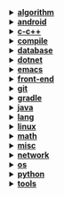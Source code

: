 <details><summary><b><u>algorithm</u></b></summary>
<ul>
<li><a href="notebook/algorithm/bit-operation.org">数据结构与算法 - 位运算相关</a></li>
<li><a href="notebook/algorithm/concept.org">数据结构与算法 - 概念了解</a></li>
<li><a href="notebook/algorithm/encode.org">数据结构与算法分析 - 编码</a></li>
<li><a href="notebook/algorithm/encrypt.org">数据结构与算法 - 加密算法</a></li>
<li><a href="notebook/algorithm/hash.org">数据结构与算法 - 消息摘要算法</a></li>
<li><a href="notebook/algorithm/misc.org">数据结构与算法 - 未分类</a></li>
<li><a href="notebook/algorithm/random.org">随机数的生成与使用</a></li>
<li><a href="notebook/algorithm/search-sort.org">查找与排序算法</a></li>
<li><a href="notebook/algorithm/struct.org">表、树、图</a></li>
</ul>
</details>
<details><summary><b><u>android</u></b></summary>
<ul>
<li><a href="notebook/android/activity.org">Android - Activity</a></li>
<li><a href="notebook/android/content-provider.org">Android - 内容提供器</a></li>
<li><a href="notebook/android/fragment.org">Android - Fragment</a></li>
<li><a href="notebook/android/layout.org">Android - Layout</a></li>
<li><a href="notebook/android/misc.org">Android - Misc</a></li>
<li><a href="notebook/android/resource.org">Android - Resource</a></li>
<li><a href="notebook/android/service.org">Android - Service</a></li>
</ul>
</details>
<details><summary><b><u>c-c++</u></b></summary>
<ul>
<li><a href="notebook/c-c++/c.org">C 语言笔记</a></li>
<li><a href="notebook/c-c++/compile.org">C-C++ - 编译器的使用</a></li>
<li><a href="notebook/c-c++/cpp.org">C-C++ - C++ 笔记</a></li>
<li><a href="notebook/c-c++/gdb.org">C-C++ - GDB 的使用</a></li>
<li><a href="notebook/c-c++/libc.org">C-C++ - C 标准库使用</a></li>
<li><a href="notebook/c-c++/makefile.org">C-C++ - Makefile</a></li>
<li><a href="notebook/c-c++/pointer.org">C-C++ - 指针</a></li>
<li><a href="notebook/c-c++/question.org">C-C++ - 问题集</a></li>
</ul>
</details>
<details><summary><b><u>compile</u></b></summary>
<ul>
<li><a href="notebook/compile/grammar.org">编译原理 - 语法分析</a></li>
<li><a href="notebook/compile/lex.org">编译原理 - 词法分析</a></li>
<li><a href="notebook/compile/simple-compile.org">编译原理 - 简单的语法制导翻译器</a></li>
</ul>
</details>
<details><summary><b><u>database</u></b></summary>
<ul>
<li><a href="notebook/database/mssql.org">数据库 - SQL Server</a></li>
<li><a href="notebook/database/mysql.org">数据库 - MySQL 笔记</a></li>
<li><a href="notebook/database/orm.org">数据库 - ORM 框架</a></li>
<li><a href="notebook/database/question.org">数据库 - 问题集</a></li>
<li><a href="notebook/database/redis.org">数据库 - Redis 笔记</a></li>
<li><a href="notebook/database/sql.org">数据库 - SQL 笔记</a></li>
<li><a href="notebook/database/vc.org">数据库 - 版本控制</a></li>
</ul>
</details>
<details><summary><b><u>dotnet</u></b></summary>
<ul>
<li><a href="notebook/dotnet/csharp-feature.org">.NET - C# 高级特性</a></li>
<li><a href="notebook/dotnet/csharp-note.org">.NET - C# 基础</a></li>
<li><a href="notebook/dotnet/misc.org">.NET - 未分类</a></li>
<li><a href="notebook/dotnet/winforms.org">.NET - WinForm 相关笔记</a></li>
</ul>
</details>
<details><summary><b><u>emacs</u></b></summary>
<ul>
<li><a href="notebook/emacs/code-style.org">Elisp - 风格规范</a></li>
<li><a href="notebook/emacs/elisp.org">Emacs - Emacs Lisp</a></li>
<li><a href="notebook/emacs/emacs.org">Emacs - 操作技巧</a></li>
<li><a href="notebook/emacs/minor-mode.org">Emacs - 实用模式</a></li>
<li><a href="notebook/emacs/org-mode.org">Emacs - Org-mode</a></li>
<li><a href="notebook/emacs/question.org">Emacs - 问题集</a></li>
<li><a href="notebook/emacs/regex.org">Emacs - 正则表达式</a></li>
<li><a href="notebook/emacs/utils.org">Emacs - 实用功能</a></li>
</ul>
</details>
<details><summary><b><u>front-end</u></b></summary>
<ul>
<li><details><summary><b><u>frameworks</u></b></summary>
<ul>
</ul>
</details>
<li><details><summary><b><u>libraries</u></b></summary>
<ul>
<li><a href="notebook/front-end/libraries/jquery.org">jQuery 相关笔记</a></li>
</ul>
</details>
<li><details><summary><b><u>tools</u></b></summary>
<ul>
</ul>
</details>
<li><a href="notebook/front-end/css-base.org">CSS/CSS3 基础笔记</a></li>
<li><a href="notebook/front-end/design.org">网页设计相关笔记</a></li>
<li><a href="notebook/front-end/html-base.org">HTML/HTML5 基础笔记</a></li>
<li><a href="notebook/front-end/html.org">HTML 标签使用笔记</a></li>
<li><a href="notebook/front-end/javascript-base.org">JavaScript 基础笔记</a></li>
<li><a href="notebook/front-end/technology.org">Web 相关技术</a></li>
</ul>
</details>
<details><summary><b><u>git</u></b></summary>
<ul>
<li><a href="notebook/git/git-book.org">Git-Book 阅读笔记</a></li>
<li><a href="notebook/git/git-hook.org">Git-Hook</a></li>
<li><a href="notebook/git/git.org">Git 使用笔记</a></li>
<li><a href="notebook/git/github.org">Git - Github</a></li>
<li><a href="notebook/git/question.org">Git 问题集</a></li>
<li><a href="notebook/git/style.org">Git - 规范</a></li>
</ul>
</details>
<details><summary><b><u>gradle</u></b></summary>
<ul>
<li><a href="notebook/gradle/flyway.org">Gradle - 使用 Flyway</a></li>
<li><a href="notebook/gradle/gradle.org">Gradle - 基础使用</a></li>
<li><a href="notebook/gradle/java-build.org">Gradle - Java 项目构建</a></li>
<li><a href="notebook/gradle/plugin.org">Gradle - 常用插件</a></li>
</ul>
</details>
<details><summary><b><u>java</u></b></summary>
<ul>
<li><a href="notebook/java/annotations.org">Java - 注解类</a></li>
<li><a href="notebook/java/class-object.org">Java - 类和对象</a></li>
<li><a href="notebook/java/faq.org">Java - 遇到的问题</a></li>
<li><a href="notebook/java/interface-inheritance.org">Java - 接口和继承</a></li>
<li><a href="notebook/java/java-feature.org">Java - 高级特性</a></li>
<li><a href="notebook/java/java-generics.org">Java - 泛型</a></li>
<li><a href="notebook/java/java-io.org">Java - I/O 操作</a></li>
<li><a href="notebook/java/java-lambda.org">Java - Lambda 表达式</a></li>
<li><a href="notebook/java/java-reflection.org">Java - 反射</a></li>
<li><a href="notebook/java/java-stream.org">Java - 流相关</a></li>
<li><a href="notebook/java/java.org">Java - 基础笔记</a></li>
<li><a href="notebook/java/javadoc.org">Java - JavaDoc 笔记</a></li>
<li><a href="notebook/java/jdbc.org">Java - JDBC 使用</a></li>
<li><a href="notebook/java/misc.org">Java - Misc</a></li>
<li><a href="notebook/java/package.org">Java - 导入对象</a></li>
<li><a href="notebook/java/swing.org">Java - Swing</a></li>
<li><a href="notebook/java/tips.org">Java - 使用技巧</a></li>
</ul>
</details>
<details><summary><b><u>lang</u></b></summary>
<ul>
<li><a href="notebook/lang/bash.org">Language - Bash</a></li>
<li><a href="notebook/lang/graphviz.org">Language - Dot</a></li>
<li><a href="notebook/lang/plantuml.org">Language - plantuml</a></li>
<li><a href="notebook/lang/uml.org">Language - UML</a></li>
</ul>
</details>
<details><summary><b><u>linux</u></b></summary>
<ul>
<li><a href="notebook/linux/debian.org">Linux - Debian 系统使用</a></li>
<li><a href="notebook/linux/faq.org">Linux - 常见问题</a></li>
<li><a href="notebook/linux/linux.org">Linux - 基础笔记</a></li>
</ul>
</details>
<details><summary><b><u>math</u></b></summary>
<ul>
<li><details><summary><b><u>discrete</u></b></summary>
<ul>
<li><a href="notebook/math/discrete/基本结构.org">离散数学 - 基本结构</a></li>
<li><a href="notebook/math/discrete/逻辑和证明.org">离散数学 - 逻辑和证明</a></li>
</ul>
</details>
<li><details><summary><b><u>linear</u></b></summary>
<ul>
<li><a href="notebook/math/linear/矩阵和方程组.org">线性代数 - 矩阵和方程组</a></li>
</ul>
</details>
<li><details><summary><b><u>probability</u></b></summary>
<ul>
<li><a href="notebook/math/probability/lea.org">概率 - 概率编程框架</a></li>
</ul>
</details>
</ul>
</details>
<details><summary><b><u>misc</u></b></summary>
<ul>
<li><a href="notebook/misc/coding.org">Misc - 编程相关</a></li>
<li><a href="notebook/misc/liscense.org">Misc - 开源协议</a></li>
<li><a href="notebook/misc/noun.org">Misc - 技术了解</a></li>
<li><a href="notebook/misc/rest-api.org">Misc - REST API</a></li>
<li><a href="notebook/misc/se.org">Misc - 结构化编程</a></li>
<li><a href="notebook/misc/unicode.org">Misc - Unicode 相关</a></li>
</ul>
</details>
<details><summary><b><u>network</u></b></summary>
<ul>
<li><a href="notebook/network/protocol.org">计算机网络 - 协议</a></li>
<li><a href="notebook/network/url.org">计算机网络 - 统一资源定位符 URL</a></li>
<li><a href="notebook/network/xnote.org">计算机网络 - 五层模型</a></li>
</ul>
</details>
<details><summary><b><u>os</u></b></summary>
<ul>
<li><a href="notebook/os/base.org">操作系统 - 基础内容</a></li>
<li><a href="notebook/os/concurrency.org">操作系统 - 并发</a></li>
<li><a href="notebook/os/ecf.org">操作系统 - 异常控制流</a></li>
<li><a href="notebook/os/express.org">操作系统 - 程序的机器级表示</a></li>
<li><a href="notebook/os/info.org">操作系统 - 信息的表示和处理</a></li>
<li><a href="notebook/os/io.org">操作系统 - I/O</a></li>
<li><a href="notebook/os/link.org">操作系统 - 链接</a></li>
</ul>
</details>
<details><summary><b><u>python</u></b></summary>
<ul>
<li><details><summary><b><u>frameworks</u></b></summary>
<ul>
<li><a href="notebook/python/frameworks/flask.org">框架 - Flask 笔记</a></li>
</ul>
</details>
<li><details><summary><b><u>libraries</u></b></summary>
<ul>
</ul>
</details>
<li><details><summary><b><u>tools</u></b></summary>
<ul>
</ul>
</details>
<li><a href="notebook/python/async.org">Python - 异步 I/O</a></li>
<li><a href="notebook/python/coroutine.org">Python 协程</a></li>
<li><a href="notebook/python/faq.org">Python - 常见问题</a></li>
<li><a href="notebook/python/pep249.org">PEP249 - 数据库接口</a></li>
<li><a href="notebook/python/python.org">Python - 基础笔记</a></li>
<li><a href="notebook/python/pythondoc.org">Python - 文档字符串</a></li>
<li><a href="notebook/python/setup.org">Python - 打包</a></li>
<li><a href="notebook/python/socket.org">Python - socket 编程</a></li>
<li><a href="notebook/python/stdlib.org">Python - 标准库</a></li>
<li><a href="notebook/python/text-process.org">Python - 文本处理</a></li>
<li><a href="notebook/python/thread.org">Python - 并发编程</a></li>
<li><a href="notebook/python/tkinter.org">Python - Tkinter 使用</a></li>
<li><a href="notebook/python/weakref.org">Python - 弱引用</a></li>
</ul>
</details>
<details><summary><b><u>tools</u></b></summary>
<ul>
<li><a href="notebook/tools/chrome.org">Tool - Chrome</a></li>
<li><a href="notebook/tools/ci.org">Tool - 自动集成</a></li>
<li><a href="notebook/tools/cmd.org">Tool - Windows CMD 命令</a></li>
<li><a href="notebook/tools/curl.org">Tool - curl</a></li>
<li><a href="notebook/tools/shell.org">Tool - Linux Shell 命令</a></li>
<li><a href="notebook/tools/ssh.org">Tool - SSH</a></li>
<li><a href="notebook/tools/utils.org">Tool - 实用开源工具收集</a></li>
<li><a href="notebook/tools/vim.org">Tool - Vim 笔记</a></li>
</ul>
</details>
